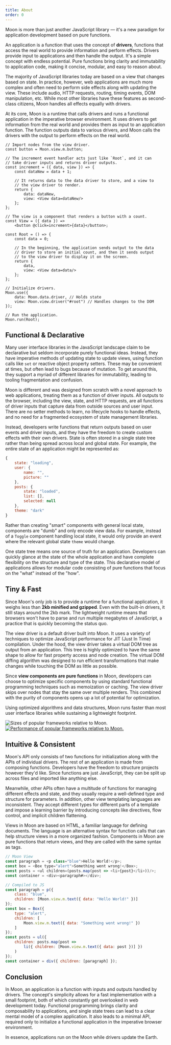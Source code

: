 ```yaml
---
title: About
order: 0
---
```


Moon is more than just another JavaScript library — it's a new paradigm for application development based on pure functions.

An application is a function that uses the concept of **drivers**, functions that access the real world to provide information and perform effects. Drivers provide input to applications and then handle the output. It's a simple concept with endless potential. Pure functions bring clarity and immutability to application code, making it concise, modular, and easy to reason about.

The majority of JavaScript libraries today are based on a view that changes based on state. In practice, however, web applications are much more complex and often need to perform side effects along with updating the view. These include audio, HTTP requests, routing, timing events, DOM manipulation, etc. While most other libraries have these features as second-class citizens, Moon handles all effects equally with drivers.

At its core, Moon is a runtime that calls drivers and runs a functional application in the imperative browser environment. It uses drivers to get information from the real world and provides them as input to an application function. The function outputs data to various drivers, and Moon calls the drivers with the output to perform effects on the real world.

```play
// Import nodes from the view driver.
const button = Moon.view.m.button;

// The increment event handler acts just like `Root`, and it can
// take driver inputs and returns driver outputs.
const increment = ({ data, view }) => {
	const dataNew = data + 1;

	// It returns data to the data driver to store, and a view to
	// the view driver to render.
	return {
		data: dataNew,
		view: <View data=dataNew/>
	};
};

// The view is a component that renders a button with a count.
const View = ({ data }) =>
	<button @click=increment>{data}</button>;

const Root = () => {
	const data = 0;

	// In the beginning, the application sends output to the data
	// driver to store an initial count, and then it sends output
	// to the view driver to display it on the screen.
	return {
		data,
		view: <View data=data/>
	};
};

// Initialize drivers.
Moon.use({
	data: Moon.data.driver, // Holds state
	view: Moon.view.driver("#root") // Handles changes to the DOM
});

// Run the application.
Moon.run(Root);
```

## Functional & Declarative

Many user interface libraries in the JavaScript landscape claim to be declarative but seldom incorporate purely functional ideas. Instead, they have imperative methods of updating state to update views, using function calls like `set` or reactive object property setters. These may be convenient at times, but often lead to bugs because of mutation. To get around this, they support a myriad of different libraries for immutability, leading to tooling fragmentation and confusion.

Moon is different and was designed from scratch with a novel approach to web applications, treating them as a function of driver inputs. All outputs to the browser, including the view, state, and HTTP requests, are all functions of driver inputs that capture data from outside sources and user input. There are no setter methods to learn, no lifecycle hooks to handle effects, and no need for a fragmented ecosystem of state management libraries.

Instead, developers write functions that return outputs based on user events and driver inputs, and they have the freedom to create custom effects with their own drivers. State is often stored in a single state tree rather than being spread across local and global state. For example, the entire state of an application might be represented as:

```js
{
	state: "loading",
	user: {
		name: "",
		picture: ""
	},
	posts: {
		state: "loaded",
		list: [],
		selected: null
	},
	theme: "dark"
}
```

Rather than creating "smart" components with general local state, components are "dumb" and only encode view data. For example, instead of a `Toggle` component handling local state, it would only provide an event where the relevant global state `theme` would change.

One state tree means one source of truth for an application. Developers can quickly glance at the state of the whole application and have complete flexibility on the structure and type of the state. This declarative model of applications allows for modular code consisting of pure functions that focus on the "what" instead of the "how".

## Tiny & Fast

Since Moon's only job is to provide a runtime for a functional application, it weighs less than **2kb minified and gzipped**. Even with the built-in drivers, it still stays around the 2kb mark. The lightweight runtime means that browsers won't have to parse and run multiple megabytes of JavaScript, a practice that is quickly becoming the status quo.

The view driver is a default driver built into Moon. It uses a variety of techniques to optimize JavaScript performance for JIT (Just In Time) compilation. Under the hood, the view driver takes a virtual DOM tree as output from an application. This tree is highly optimized to have the same shape to allow for fast property access and node creation. The virtual DOM diffing algorithm was designed to run efficient transformations that make changes while touching the DOM as little as possible.

Since **view components are pure functions** in Moon, developers can choose to optimize specific components by using standard functional programming techniques such as memoization or caching. The view driver skips over nodes that stay the same over multiple renders. This combined with the purity of components opens up a lot of potential for optimization.

Using optimized algorithms and data structures, Moon runs faster than most user interface libraries while sustaining a lightweight footprint.

![Sizes of popular frameworks relative to Moon.](/img/size.png)
<a class="b-n" href="https://rawgit.com/krausest/js-framework-benchmark/master/webdriver-ts-results/table.html">![Performance of popular frameworks relative to Moon.](/img/speed.png)</a>

## Intuitive & Consistent

Moon's API only consists of two functions for initialization along with the APIs of individual drivers. The rest of an application is made from composing functions. Developers have the freedom to structure projects however they'd like. Since functions are just JavaScript, they can be split up across files and imported like anything else.

Meanwhile, other APIs often have a multitude of functions for managing different effects and state, and they usually require a well-defined type and structure for parameters. In addition, other view templating languages are inconsistent. They accept different types for different parts of a template and impose a learning barrier by introducing concepts like directives, flow control, and implicit children flattening.

Views in Moon are based on HTML, a familiar language for defining documents. The language is an alternative syntax for function calls that can help structure views in a more organized fashion. Components in Moon are pure functions that return views, and they are called with the same syntax as tags.

```js
// Moon View
const paragraph = <p class="blue">Hello World!</p>;
const box = <Box type="alert">Something went wrong!</Box>;
const posts = <ul children=(posts.map(post => <li>{post}</li>))/>;
const container = <div><paragraph#></div>;

// Compiled to JS
const paragraph = p({
	class: "blue",
	children: [Moon.view.m.text({ data: "Hello World!" })]
});
const box = Box({
	type: "alert",
	children: [
		Moon.view.m.text({ data: "Something went wrong!" })
	]
});
const posts = ul({
	children: posts.map(post =>
		li({ children: [Moon.view.m.text({ data: post })] })
	)
});
const container = div({ children: [paragraph] });
```

## Conclusion

In Moon, an application is a function with inputs and outputs handled by drivers. The concept's simplicity allows for a fast implementation with a small footprint, both of which constantly get overlooked in web development today. Functional programming brings clarity and composability to applications, and single state trees can lead to a clear mental model of a complex application. It also leads to a minimal API, required only to initialize a functional application in the imperative browser environment.

In essence, applications run on the Moon while drivers update the Earth.
